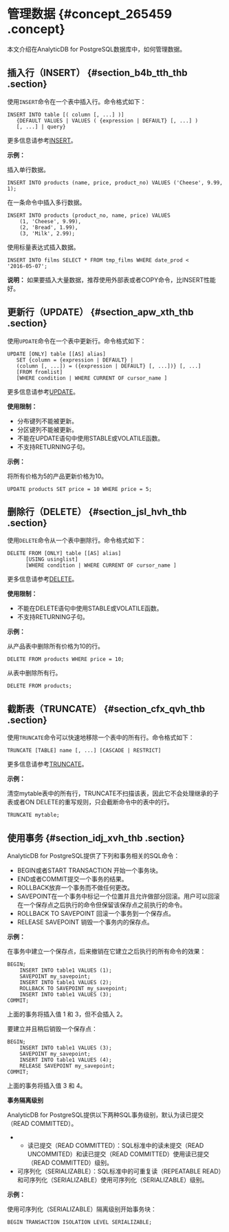 # 管理数据 {#concept_265459 .concept}

本文介绍在AnalyticDB for PostgreSQL数据库中，如何管理数据。

## 插入行（INSERT） {#section_b4b_tth_thb .section}

使用`INSERT`命令在一个表中插入行。命令格式如下：

```
INSERT INTO table [( column [, ...] )]
   {DEFAULT VALUES | VALUES ( {expression | DEFAULT} [, ...] ) 
   [, ...] | query}
```

更多信息请参考[INSERT](http://gpdb.docs.pivotal.io/4380/ref_guide/sql_commands/INSERT.html)。

**示例：**

插入单行数据。

```
INSERT INTO products (name, price, product_no) VALUES ('Cheese', 9.99, 1);
```

在一条命令中插入多行数据。

```
INSERT INTO products (product_no, name, price) VALUES
    (1, 'Cheese', 9.99),
    (2, 'Bread', 1.99),
    (3, 'Milk', 2.99);
```

使用标量表达式插入数据。

```
INSERT INTO films SELECT * FROM tmp_films WHERE date_prod < 
'2016-05-07';
```

**说明：** 如果要插入大量数据，推荐使用外部表或者COPY命令，比INSERT性能好。

## 更新行（UPDATE） {#section_apw_xth_thb .section}

使用`UPDATE`命令在一个表中更新行。命令格式如下：

```
UPDATE [ONLY] table [[AS] alias]
   SET {column = {expression | DEFAULT} |
   (column [, ...]) = ({expression | DEFAULT} [, ...])} [, ...]
   [FROM fromlist]
   [WHERE condition | WHERE CURRENT OF cursor_name ]
```

更多信息请参考[UPDATE](http://gpdb.docs.pivotal.io/4380/ref_guide/sql_commands/UPDATE.html)。

**使用限制：**

-   分布键列不能被更新。
-   分区键列不能被更新。
-   不能在UPDATE语句中使用STABLE或VOLATILE函数。
-   不支持RETURNING子句。

**示例：**

将所有价格为5的产品更新价格为10。

```
UPDATE products SET price = 10 WHERE price = 5;
```

## 删除行（DELETE） {#section_jsl_hvh_thb .section}

使用`DELETE`命令从一个表中删除行。命令格式如下：

```
DELETE FROM [ONLY] table [[AS] alias]
      [USING usinglist]
      [WHERE condition | WHERE CURRENT OF cursor_name ]
```

更多信息请参考[DELETE](http://gpdb.docs.pivotal.io/4380/ref_guide/sql_commands/DELETE.html)。

**使用限制：**

-   不能在DELETE语句中使用STABLE或VOLATILE函数。
-   不支持RETURNING子句。

**示例：**

从产品表中删除所有价格为10的行。

```
DELETE FROM products WHERE price = 10;
```

从表中删除所有行。

```
DELETE FROM products;
```

## 截断表（TRUNCATE） {#section_cfx_qvh_thb .section}

使用`TRUNCATE`命令可以快速地移除一个表中的所有行。命令格式如下：

```
TRUNCATE [TABLE] name [, ...] [CASCADE | RESTRICT]
```

更多信息请参考[TRUNCATE](http://gpdb.docs.pivotal.io/4380/ref_guide/sql_commands/TRUNCATE.html)。

**示例：**

清空mytable表中的所有行，TRUNCATE不扫描该表，因此它不会处理继承的子表或者ON DELETE的重写规则，只会截断命令中的表中的行。

```
TRUNCATE mytable;
```

## 使用事务 {#section_idj_xvh_thb .section}

AnalyticDB for PostgreSQL提供了下列和事务相关的SQL命令：

-   BEGIN或者START TRANSACTION 开始一个事务块。
-   END或者COMMIT提交一个事务的结果。
-   ROLLBACK放弃一个事务而不做任何更改。
-   SAVEPOINT在一个事务中标记一个位置并且允许做部分回滚。用户可以回滚在一个保存点之后执行的命令但保留该保存点之前执行的命令。
-   ROLLBACK TO SAVEPOINT 回滚一个事务到一个保存点。
-   RELEASE SAVEPOINT 销毁一个事务内的保存点。

**示例：**

在事务中建立一个保存点，后来撤销在它建立之后执行的所有命令的效果：

``` {#codeblock_6jz_s3n_ffy}
BEGIN;
    INSERT INTO table1 VALUES (1);
    SAVEPOINT my_savepoint;
    INSERT INTO table1 VALUES (2);
    ROLLBACK TO SAVEPOINT my_savepoint;
    INSERT INTO table1 VALUES (3);
COMMIT;
```

上面的事务将插入值 1 和 3，但不会插入 2。

要建立并且稍后销毁一个保存点：

``` {#codeblock_ajp_ihp_wnx}
BEGIN;
    INSERT INTO table1 VALUES (3);
    SAVEPOINT my_savepoint;
    INSERT INTO table1 VALUES (4);
    RELEASE SAVEPOINT my_savepoint;
COMMIT;
```

上面的事务将插入值 3 和 4。

**事务隔离级别**

AnalyticDB for PostgreSQL提供以下两种SQL事务级别，默认为读已提交（READ COMMITTED）。

-   -   读已提交（READ COMMITTED）：SQL标准中的读未提交（READ UNCOMMITED）和读已提交（READ COMMITTED）使用读已提交（READ COMMITTED）级别。
-   可序列化（SERIALIZABLE）：SQL标准中的可重复读（REPEATABLE READ）和可序列化（SERIALIZABLE）使用可序列化（SERIALIZABLE）级别。

**示例：**

使用可序列化（SERIALIZABLE）隔离级别开始事务块：

``` {#codeblock_jb4_kln_f9x}
BEGIN TRANSACTION ISOLATION LEVEL SERIALIZABLE;
```

